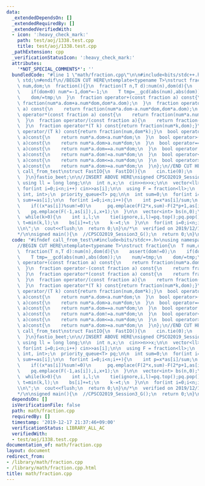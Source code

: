 ```yaml
---
data:
  _extendedDependsOn: []
  _extendedRequiredBy: []
  _extendedVerifiedWith:
  - icon: ':heavy_check_mark:'
    path: test/aoj/1338.test.cpp
    title: test/aoj/1338.test.cpp
  _pathExtension: cpp
  _verificationStatusIcon: ':heavy_check_mark:'
  attributes:
    '*NOT_SPECIAL_COMMENTS*': ''
  bundledCode: "#line 1 \"math/fraction.cpp\"\n\n#include<bits/stdc++.h>\nusing namespace\
    \ std;\n#endif\n//BEGIN CUT HERE\ntemplate<typename T>\nstruct fraction{\n  T\
    \ num,dom;\n  fraction(){}\n  fraction(T n,T d):num(n),dom(d){\n    assert(dom!=0);\n\
    \    if(dom<0) num*=-1,dom*=-1;\n    T tmp=__gcd(abs(num),abs(dom));\n    num/=tmp;\n\
    \    dom/=tmp;\n  }\n  fraction operator+(const fraction a) const{\n    return\
    \ fraction(num*a.dom+a.num*dom,dom*a.dom);\n  }\n  fraction operator-(const fraction\
    \ a) const{\n    return fraction(num*a.dom-a.num*dom,dom*a.dom);\n  }\n  fraction\
    \ operator*(const fraction a) const{\n    return fraction(num*a.num,dom*a.dom);\n\
    \  }\n  fraction operator/(const fraction a){\n    return fraction(num*a.dom,dom*a.num);\n\
    \  }\n  fraction operator*(T k) const{return fraction(num*k,dom);}\n  fraction\
    \ operator/(T k) const{return fraction(num,dom*k);}\n  bool operator<(const fraction\
    \ a)const{\n    return num*a.dom<a.num*dom;\n  }\n  bool operator>(const fraction\
    \ a)const{\n    return num*a.dom>a.num*dom;\n  }\n  bool operator==(const fraction\
    \ a)const{\n    return num*a.dom==a.num*dom;\n  }\n  bool operator!=(const fraction\
    \ a)const{\n    return num*a.dom!=a.num*dom;\n  }\n  bool operator<=(const fraction\
    \ a)const{\n    return num*a.dom<=a.num*dom;\n  }\n  bool operator>=(const fraction\
    \ a)const{\n    return num*a.dom>=a.num*dom;\n  }\n};\n//END CUT HERE\n#ifndef\
    \ call_from_test\nstruct FastIO{\n  FastIO(){\n    cin.tie(0);\n    ios::sync_with_stdio(0);\n\
    \  }\n}fastio_beet;\n\n//INSERT ABOVE HERE\nsigned CPSCO2019_Session3_G(){\n \
    \ using ll = long long;\n\n  int n,x;\n  cin>>n>>x;\n\n  vector<ll> as(n);\n \
    \ for(int i=0;i<n;i++) cin>>as[i];\n\n  using F = fraction<ll>;\n  using T = tuple<F,\
    \ int, int>;\n  priority_queue<T> pq;\n\n  int sum=0;\n  for(int i=0;i<n;i++)\
    \ sum+=as[i];\n\n  for(int i=0;i<n;i++){\n    int p=x*as[i]/sum;\n    pq.emplace(F(1,as[i]),i,p);\n\
    \    if((x*as[i])%sum!=0)\n      pq.emplace(F(2*x,sum)-F(2*p+1,as[i]),i,1);\n\
    \    pq.emplace(F(-1,as[i]),i,x+1);\n  }\n\n  vector<int> bs(n,0);\n  int k=x;\n\
    \  while(k>0){\n    int i,l;\n    tie(ignore,i,l)=pq.top();pq.pop();\n\n    int\
    \ t=min(k,l);\n    bs[i]+=t;\n    k-=t;\n  }\n\n  for(int i=0;i<n;i++) cout<<bs[i]<<\"\
    \\n\";\n  cout<<flush;\n  return 0;\n}\n/*\n  verified on 2019/12/17\n  https://atcoder.jp/contests/cpsco2019-s3/tasks/cpsco2019_s3_g\n\
    */\n\nsigned main(){\n  //CPSCO2019_Session3_G();\n  return 0;\n}\n#endif\n"
  code: "#ifndef call_from_test\n#include<bits/stdc++.h>\nusing namespace std;\n#endif\n\
    //BEGIN CUT HERE\ntemplate<typename T>\nstruct fraction{\n  T num,dom;\n  fraction(){}\n\
    \  fraction(T n,T d):num(n),dom(d){\n    assert(dom!=0);\n    if(dom<0) num*=-1,dom*=-1;\n\
    \    T tmp=__gcd(abs(num),abs(dom));\n    num/=tmp;\n    dom/=tmp;\n  }\n  fraction\
    \ operator+(const fraction a) const{\n    return fraction(num*a.dom+a.num*dom,dom*a.dom);\n\
    \  }\n  fraction operator-(const fraction a) const{\n    return fraction(num*a.dom-a.num*dom,dom*a.dom);\n\
    \  }\n  fraction operator*(const fraction a) const{\n    return fraction(num*a.num,dom*a.dom);\n\
    \  }\n  fraction operator/(const fraction a){\n    return fraction(num*a.dom,dom*a.num);\n\
    \  }\n  fraction operator*(T k) const{return fraction(num*k,dom);}\n  fraction\
    \ operator/(T k) const{return fraction(num,dom*k);}\n  bool operator<(const fraction\
    \ a)const{\n    return num*a.dom<a.num*dom;\n  }\n  bool operator>(const fraction\
    \ a)const{\n    return num*a.dom>a.num*dom;\n  }\n  bool operator==(const fraction\
    \ a)const{\n    return num*a.dom==a.num*dom;\n  }\n  bool operator!=(const fraction\
    \ a)const{\n    return num*a.dom!=a.num*dom;\n  }\n  bool operator<=(const fraction\
    \ a)const{\n    return num*a.dom<=a.num*dom;\n  }\n  bool operator>=(const fraction\
    \ a)const{\n    return num*a.dom>=a.num*dom;\n  }\n};\n//END CUT HERE\n#ifndef\
    \ call_from_test\nstruct FastIO{\n  FastIO(){\n    cin.tie(0);\n    ios::sync_with_stdio(0);\n\
    \  }\n}fastio_beet;\n\n//INSERT ABOVE HERE\nsigned CPSCO2019_Session3_G(){\n \
    \ using ll = long long;\n\n  int n,x;\n  cin>>n>>x;\n\n  vector<ll> as(n);\n \
    \ for(int i=0;i<n;i++) cin>>as[i];\n\n  using F = fraction<ll>;\n  using T = tuple<F,\
    \ int, int>;\n  priority_queue<T> pq;\n\n  int sum=0;\n  for(int i=0;i<n;i++)\
    \ sum+=as[i];\n\n  for(int i=0;i<n;i++){\n    int p=x*as[i]/sum;\n    pq.emplace(F(1,as[i]),i,p);\n\
    \    if((x*as[i])%sum!=0)\n      pq.emplace(F(2*x,sum)-F(2*p+1,as[i]),i,1);\n\
    \    pq.emplace(F(-1,as[i]),i,x+1);\n  }\n\n  vector<int> bs(n,0);\n  int k=x;\n\
    \  while(k>0){\n    int i,l;\n    tie(ignore,i,l)=pq.top();pq.pop();\n\n    int\
    \ t=min(k,l);\n    bs[i]+=t;\n    k-=t;\n  }\n\n  for(int i=0;i<n;i++) cout<<bs[i]<<\"\
    \\n\";\n  cout<<flush;\n  return 0;\n}\n/*\n  verified on 2019/12/17\n  https://atcoder.jp/contests/cpsco2019-s3/tasks/cpsco2019_s3_g\n\
    */\n\nsigned main(){\n  //CPSCO2019_Session3_G();\n  return 0;\n}\n#endif\n"
  dependsOn: []
  isVerificationFile: false
  path: math/fraction.cpp
  requiredBy: []
  timestamp: '2019-12-17 21:37:46+09:00'
  verificationStatus: LIBRARY_ALL_AC
  verifiedWith:
  - test/aoj/1338.test.cpp
documentation_of: math/fraction.cpp
layout: document
redirect_from:
- /library/math/fraction.cpp
- /library/math/fraction.cpp.html
title: math/fraction.cpp
---
```

